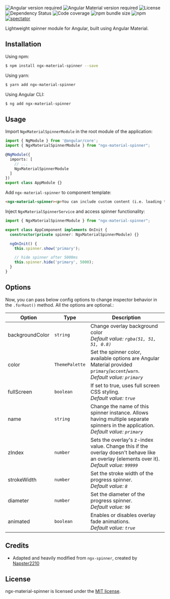 ![Angular version required](https://img.shields.io/badge/@angular/core-^10.0.0-blue.svg?style=flat-square)
![Angular Material version required](https://img.shields.io/badge/@angular/material-^10.0.0-blue.svg?style=flat-square)
![License](https://img.shields.io/badge/license-MIT-blue.svg?style=flat-square)
![Dependency Status](https://img.shields.io/david/iffa/ngx-material-spinner.svg?style=flat-square)
![Code coverage](https://img.shields.io/codecov/c/gh/iffa/ngx-material-spinner?style=flat-square)
![npm bundle size](https://img.shields.io/bundlephobia/min/ngx-material-spinner?style=flat-square)
![npm](https://img.shields.io/npm/v/ngx-material-spinner?style=flat-square)
[![spectator](https://img.shields.io/badge/tested%20with-spectator-2196F3.svg?style=flat-square)]()

Lightweight spinner module for Angular, built using Angular Material.

## Installation

Using npm:

```bash
$ npm install ngx-material-spinner --save
```

Using yarn:

```bash
$ yarn add ngx-material-spinner
```

Using Angular CLI:

```bash
$ ng add ngx-material-spinner
```

## Usage

Import `NgxMaterialSpinnerModule` in the root module of the application:

```typescript
import { NgModule } from '@angular/core';
import { NgxMaterialSpinnerModule } from "ngx-material-spinner";

@NgModule({
  imports: [
    // ...
    NgxMaterialSpinnerModule
  ]
})
export class AppModule {}
```

Add `ngx-material-spinner` to component template:

```html
<ngx-material-spinner><p>You can include custom content (i.e. loading text)</p></ngx-material-spinner>
```

Inject `NgxMaterialSpinnerService` and access spinner functionality:

```typescript
import { NgxMaterialSpinnerModule } from "ngx-material-spinner";

export class AppComponent implements OnInit {
  constructor(private spinner: NgxMaterialSpinnerModule) {}

  ngOnInit() {
    this.spinner.show('primary');

    // hide spinner after 5000ms
    this.spinner.hide('primary', 5000);
  }
}
```

## Options

Now, you can pass below config options to change inspector behavior in the `.forRoot()` method. All the options are optional.:

| Option                | Type              | Description                                                                                                                                               |
| --------------------- | ----------------- | --------------------------------------------------------------------------------------------------------------------------------------------------------- |
| backgroundColor       | `string`          | Change overlay background color<br>*Default value: `rgba(51, 51, 51, 0.8)`*                                                                               |
| color                 | `ThemePalette`    | Set the spinner color, available options are Angular Material provided `primary`/`accent`/`warn`.<br>*Default value: `primary`*                           |
| fullScreen            | `boolean`         | If set to true, uses full screen CSS styling.<br>*Default value: `true`*                                                                                  |
| name                  | `string`          | Change the name of this spinner instance. Allows having multiple separate spinners in the application.<br>*Default value: `primary`*                      |
| zIndex                | `number`          | Sets the overlay's z-index value. Change this if the overlay doesn't behave like an overlay (elements over it).<br>*Default value: `99999`*               |
| strokeWidth           | `number`          | Set the stroke width of the progress spinner.<br>*Default value: `8`*                                                                                     |
| diameter              | `number`          | Set the diameter of the progress spinner.<br>*Default value: `96`*                                                                                        |
| animated              | `boolean`         | Enables or disables overlay fade animations.<br>*Default value: `true`*                                                                                   |

## Credits

- Adapted and heavily modified from `ngx-spinner`, created by [Napster2210](https://github.com/Napster2210/)

## License

ngx-material-spinner is licensed under the [MIT license](./LICENSE).
